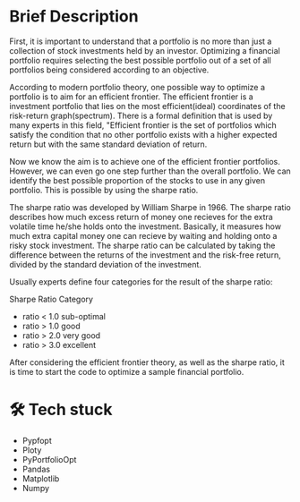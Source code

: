 # Brief Description

First, it is important to understand that a portfolio is no more than just a collection of stock investments held by an investor. Optimizing a financial portfolio requires selecting the best possible portfolio out of a set of all portfolios being considered according to an objective.

According to modern portfolio theory, one possible way to optimize a portfolio is to aim for an efficient frontier. The efficient frontier is a investment portfolio that lies on the most efficient(ideal) coordinates of the risk-return graph(spectrum). There is a formal definition that is used by many experts in this field, "Efficient frontier is the set of portfolios which satisfy the condition that no other portfolio exists with a higher expected return but with the same standard deviation of return.

Now we know the aim is to achieve one of the efficient frontier portfolios. However, we can even go one step further than the overall portfolio. We can identify the best possible proportion of the stocks to use in any given portfolio. This is possible by using the sharpe ratio.

The sharpe ratio was developed by William Sharpe in 1966. The sharpe ratio describes how much excess return of money one recieves for the extra volatile time he/she holds onto the investment. Basically, it measures how much extra capital money one can recieve by waiting and holding onto a risky stock investment. The sharpe ratio can be calculated by taking the difference between the returns of the investment and the risk-free return, divided by the standard deviation of the investment.

Usually experts define four categories for the result of the sharpe ratio:

Sharpe Ratio Category

- ratio < 1.0 sub-optimal
- ratio > 1.0 good
- ratio > 2.0 very good
- ratio > 3.0 excellent

After considering the efficient frontier theory, as well as the sharpe ratio, it is time to start the code to optimize a sample financial portfolio.

# 🛠 Tech stuck
- Pypfopt
- Ploty
- PyPortfolioOpt
- Pandas
- Matplotlib
- Numpy
